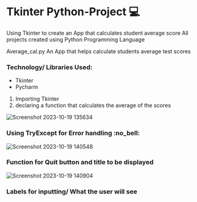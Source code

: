 # Tkinter Python-Project :computer:
Using Tkinter to create an App that calculates student average score All projects created using Python Programming Language

Average_cal.py
An App that helps calculate students average test scores

<h3>Technology/ Libraries Used:</h3>
<ul>
<li>Tkinter</li>
<li>Pycharm</li>
</ul>
<ol>
  <li>Importing Tkinter</li>
  <li>declaring a function that calculates the average of the scores </li>
</ol>

![Screenshot 2023-10-19 135634](https://github.com/DataFairy-FeliciaM/Python-Projects/assets/119903285/250768a1-1bcc-4b40-ae88-d61a57e541e2)


<h3>Using TryExcept for Error handling :no_bell:</h3>


![Screenshot 2023-10-19 140548](https://github.com/DataFairy-FeliciaM/Python-Projects/assets/119903285/2d09822b-3f90-42e8-9a4b-f9e028540e7c)



<h3>Function for Quit button and title to be displayed</h3>

![Screenshot 2023-10-19 140904](https://github.com/DataFairy-FeliciaM/Python-Projects/assets/119903285/8994d1bd-172b-4d3c-a91f-2deab92959e0)


<h3>Labels for inputting/ What the user will see</h3>


